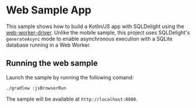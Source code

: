 # Web Sample App

This sample shows how to build a Kotlin/JS app with SQLDelight using the [web-worker-driver](https://sqldelight.github.io/sqldelight/latest/js_sqlite/).
Unlike the mobile sample, this project uses SQLDelight's `generateAsync` mode to enable asynchronous execution with a SQLite database running in a Web Worker.

## Running the web sample

Launch the sample by running the following comand:

````shell
./gradlew :jsBrowserRun
````

The sample will be available at `http://localhost:8080`.
